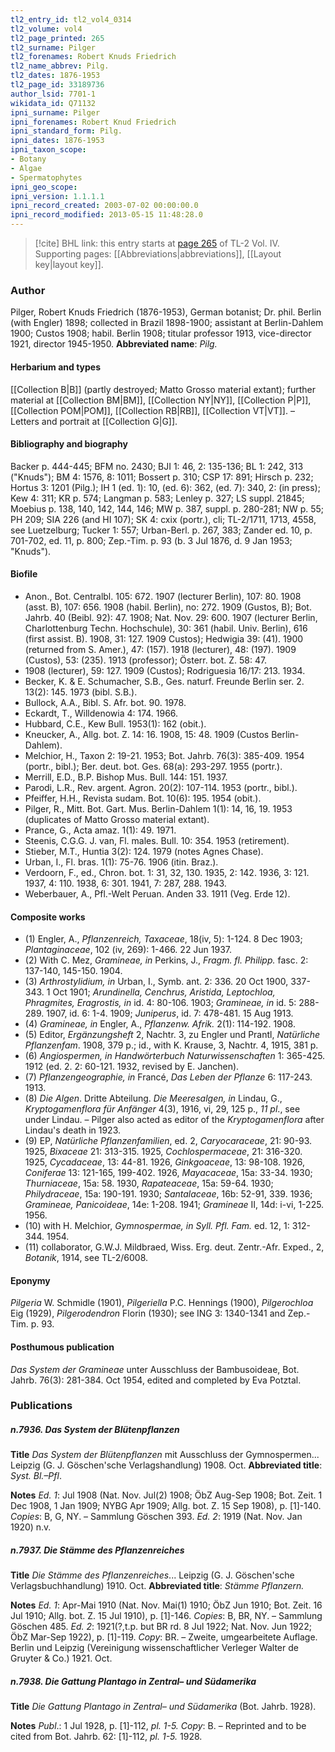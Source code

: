 ```yaml
---
tl2_entry_id: tl2_vol4_0314
tl2_volume: vol4
tl2_page_printed: 265
tl2_surname: Pilger
tl2_forenames: Robert Knuds Friedrich
tl2_name_abbrev: Pilg.
tl2_dates: 1876-1953
tl2_page_id: 33189736
author_lsid: 7701-1
wikidata_id: Q71132
ipni_surname: Pilger
ipni_forenames: Robert Knud Friedrich
ipni_standard_form: Pilg.
ipni_dates: 1876-1953
ipni_taxon_scope: 
- Botany
- Algae
- Spermatophytes
ipni_geo_scope: 
ipni_version: 1.1.1.1
ipni_record_created: 2003-07-02 00:00:00.0
ipni_record_modified: 2013-05-15 11:48:28.0
---
```



> [!cite] BHL link: this entry starts at [page 265](https://www.biodiversitylibrary.org/page/33189736) of TL-2 Vol. IV.
> Supporting pages: [[Abbreviations|abbreviations]], [[Layout key|layout key]].

### Author

Pilger, Robert Knuds Friedrich (1876-1953), German botanist; Dr. phil. Berlin (with Engler) 1898; collected in Brazil 1898-1900; assistant at Berlin-Dahlem 1900; Custos 1908; habil. Berlin 1908; titular professor 1913, vice-director 1921, director 1945-1950. 
**Abbreviated name**: *Pilg.*

#### Herbarium and types

[[Collection B|B]] (partly destroyed; Matto Grosso material extant); further material at [[Collection BM|BM]], [[Collection NY|NY]], [[Collection P|P]], [[Collection POM|POM]], [[Collection RB|RB]], [[Collection VT|VT]]. – Letters and portrait at [[Collection G|G]].

#### Bibliography and biography

Backer p. 444-445; BFM no. 2430; BJI 1: 46, 2: 135-136; BL 1: 242, 313 ("Knuds"); BM 4: 1576, 8: 1011; Bossert p. 310; CSP 17: 891; Hirsch p. 232; Hortus 3: 1201 (Pilg.); IH 1 (ed. 1): 10, (ed. 6): 362, (ed. 7): 340, 2: (in press); Kew 4: 311; KR p. 574; Langman p. 583; Lenley p. 327; LS suppl. 21845; Moebius p. 138, 140, 142, 144, 146; MW p. 387, suppl. p. 280-281; NW p. 55; PH 209; SIA 226 (and HI 107); SK 4: cxix (portr.), cli; TL-2/1711, 1713, 4558, see Luetzelburg; Tucker 1: 557; Urban-Berl. p. 267, 383; Zander ed. 10, p. 701-702, ed. 11, p. 800; Zep.-Tim. p. 93 (b. 3 Jul 1876, d. 9 Jan 1953; "Knuds").

#### Biofile

- Anon., Bot. Centralbl. 105: 672. 1907 (lecturer Berlin), 107: 80. 1908 (asst. B), 107: 656. 1908 (habil. Berlin), no: 272. 1909 (Gustos, B); Bot. Jahrb. 40 (Beibl. 92): 47. 1908; Nat. Nov. 29: 600. 1907 (lecturer Berlin, Charlottenburg Techn. Hochschule), 30: 361 (habil. Univ. Berlin), 616 (first assist. B). 1908, 31: 127. 1909 Custos); Hedwigia 39: (41). 1900 (returned from S. Amer.), 47: (157). 1918 (lecturer), 48: (197). 1909 (Custos), 53: (235). 1913 (professor); Österr. bot. Z. 58: 47.
- 1908 (lecturer), 59: 127. 1909 (Custos); Rodriguesia 16/17: 213. 1934.
- Becker, K. & E. Schumacher, S.B., Ges. naturf. Freunde Berlin ser. 2. 13(2): 145. 1973 (bibl. S.B.).
- Bullock, A.A., Bibl. S. Afr. bot. 90. 1978.
- Eckardt, T., Willdenowia 4: 174. 1966.
- Hubbard, C.E., Kew Bull. 1953(1): 162 (obit.).
- Kneucker, A., Allg. bot. Z. 14: 16. 1908, 15: 48. 1909 (Custos Berlin-Dahlem).
- Melchior, H., Taxon 2: 19-21. 1953; Bot. Jahrb. 76(3): 385-409. 1954 (portr., bibl.); Ber. deut. bot. Ges. 68(a): 293-297. 1955 (portr.).
- Merrill, E.D., B.P. Bishop Mus. Bull. 144: 151. 1937.
- Parodi, L.R., Rev. argent. Agron. 20(2): 107-114. 1953 (portr., bibl.).
- Pfeiffer, H.H., Revista sudam. Bot. 10(6): 195. 1954 (obit.).
- Pilger, R., Mitt. Bot. Gart. Mus. Berlin-Dahlem 1(1): 14, 16, 19. 1953 (duplicates of Matto Grosso material extant).
- Prance, G., Acta amaz. 1(1): 49. 1971.
- Steenis, C.G.G. J. van, Fl. males. Bull. 10: 354. 1953 (retirement).
- Stieber, M.T., Huntia 3(2): 124. 1979 (notes Agnes Chase).
- Urban, I., Fl. bras. 1(1): 75-76. 1906 (itin. Braz.).
- Verdoorn, F., ed., Chron. bot. 1: 31, 32, 130. 1935, 2: 142. 1936, 3: 121. 1937, 4: 110. 1938, 6: 301. 1941, 7: 287, 288. 1943.
- Weberbauer, A., Pfl.-Welt Peruan. Anden 33. 1911 (Veg. Erde 12).

#### Composite works

- (1) Engler, A., *Pflanzenreich, Taxaceae*, 18(iv, 5): 1-124. 8 Dec 1903; *Plantaginaceae*, 102 (iv, 269): 1-466. 22 Jun 1937.
- (2) With C. Mez, *Gramineae, in* Perkins, J., *Fragm. fl. Philipp.* fasc. 2: 137-140, 145-150. 1904.
- (3) *Arthrostylidium, in* Urban, I., Symb. ant. 2: 336. 20 Oct 1900, 337-343. 1 Oct 1901; *Arundinella, Cenchrus, Aristida, Leptochloa, Phragmites, Eragrostis, in* id. 4: 80-106. 1903; *Gramineae, in* id. 5: 288-289. 1907, id. 6: 1-4. 1909; *Juniperus*, id. 7: 478-481. 15 Aug 1913.
- (4) *Gramineae, in* Engler, A., *Pflanzenw. Afrik.* 2(1): 114-192. 1908.
- (5) Editor, *Ergänzungsheft* 2, Nachtr. 3, zu Engler und Prantl, *Natürliche Pflanzenfam*. 1908, 379 p.; id., with K. Krause, 3, Nachtr. 4, 1915, 381 p.
- (6) *Angiospermen, in Handwörterbuch Naturwissenschaften* 1: 365-425. 1912 (ed. 2. 2: 60-121. 1932, revised by E. Janchen).
- (7) *Pflanzengeographie, in* Francé, *Das Leben der Pflanze* 6: 117-243. 1913.
- (8) *Die Algen*. Dritte Abteilung. *Die Meeresalgen, in* Lindau, G., *Kryptogamenflora für Anfänger* 4(3), 1916, vi, 29, 125 p., *11 pl*., see under Lindau. – Pilger also acted as editor of the *Kryptogamenflora* after Lindau's death in 1923.
- (9) EP, *Natürliche Pflanzenfamilien*, ed. 2, *Caryocaraceae*, 21: 90-93. 1925, *Bixaceae* 21: 313-315. 1925, *Cochlospermaceae*, 21: 316-320. 1925, *Cycadaceae*, 13: 44-81. 1926, *Ginkgoaceae*, 13: 98-108. 1926, *Coniferae* 13: 121-165, 199-402. 1926, *Mayacaceae*, 15a: 33-34. 1930; *Thurniaceae*, 15a: 58. 1930, *Rapateaceae*, 15a: 59-64. 1930; *Philydraceae*, 15a: 190-191. 1930; *Santalaceae*, 16b: 52-91, 339. 1936; *Gramineae, Panicoideae*, 14e: 1-208. 1941; *Gramineae* II, 14d: i-vi, 1-225. 1956.
- (10) with H. Melchior, *Gymnospermae, in Syll. Pfl. Fam.* ed. 12, 1: 312-344. 1954.
- (11) collaborator, G.W.J. Mildbraed, Wiss. Erg. deut. Zentr.-Afr. Exped., 2, *Botanik*, 1914, see TL-2/6008.

#### Eponymy

*Pilgeria* W. Schmidle (1901), *Pilgeriella* P.C. Hennings (1900), *Pilgerochloa* Eig (1929), *Pilgerodendron* Florin (1930); see ING 3: 1340-1341 and Zep.-Tim. p. 93.

#### Posthumous publication

*Das System der Gramineae* unter Ausschluss der Bambusoideae, Bot. Jahrb. 76(3): 281-384. Oct 1954, edited and completed by Eva Potztal.

### Publications

##### n.7936. Das System der Blütenpflanzen

**Title**
*Das System der Blütenpflanzen* mit Ausschluss der Gymnospermen... Leipzig (G. J. Göschen'sche Verlagshandlung) 1908. Oct.
**Abbreviated title**: *Syst. Bl.–Pfl*.

**Notes**
*Ed. 1*: Jul 1908 (Nat. Nov. Jul(2) 1908; ÖbZ Aug-Sep 1908; Bot. Zeit. 1 Dec 1908, 1 Jan 1909; NYBG Apr 1909; Allg. bot. Z. 15 Sep 1908), p. \[1\]-140. *Copies*: B, G, NY. – Sammlung Göschen 393.
*Ed. 2*: 1919 (Nat. Nov. Jan 1920) n.v.

##### n.7937. Die Stämme des Pflanzenreiches

**Title**
*Die Stämme des Pflanzenreiches*... Leipzig (G. J. Göschen'sche Verlagsbuchhandlung) 1910. Oct.
**Abbreviated title**: *Stämme Pflanzern.*

**Notes**
*Ed. 1*: Apr-Mai 1910 (Nat. Nov. Mai(1) 1910; ÖbZ Jun 1910; Bot. Zeit. 16 Jul 1910; Allg. bot. Z. 15 Jul 1910), p. \[1\]-146. *Copies*: B, BR, NY. – Sammlung Göschen 485.
*Ed. 2*: 1921(?,t.p. but BR rd. 8 Jul 1922; Nat. Nov. Jun 1922; ÖbZ Mar-Sep 1922), p. \[1\]-119. *Copy*: BR. – Zweite, umgearbeitete Auflage. Berlin und Leipzig (Vereinigung wissenschaftlicher Verleger Walter de Gruyter & Co.) 1921. Oct.

##### n.7938. Die Gattung Plantago in Zentral– und Südamerika

**Title**
*Die Gattung Plantago in Zentral– und Südamerika* (Bot. Jahrb. 1928).

**Notes**
*Publ*.: 1 Jul 1928, p. \[1\]-112, *pl. 1-5. Copy*: B. – Reprinted and to be cited from Bot. Jahrb. 62: \[1\]-112, *pl. 1-5.* 1928.

